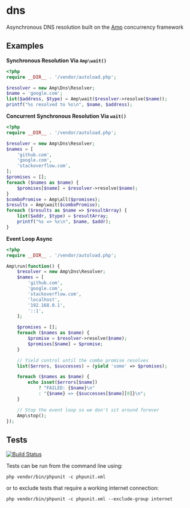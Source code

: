 dns
===

Asynchronous DNS resolution built on the [Amp](https://github.com/amphp/amp) concurrency framework


## Examples

**Synchronous Resolution Via `Amp\wait()`**

```php
<?php
require __DIR__ . '/vendor/autoload.php';

$resolver = new Amp\Dns\Resolver;
$name = 'google.com';
list($address, $type) = Amp\wait($resolver->resolve($name));
printf("%s resolved to %s\n", $name, $address);
```

**Concurrent Synchronous Resolution Via `wait()`**

```php
<?php
require __DIR__ . '/vendor/autoload.php';

$resolver = new Amp\Dns\Resolver;
$names = [
    'github.com',
    'google.com',
    'stackoverflow.com',
];
$promises = [];
foreach ($names as $name) {
    $promises[$name] = $resolver->resolve($name);
}
$comboPromise = Amp\all($promises);
$results = Amp\wait($comboPromise);
foreach ($results as $name => $resultArray) {
    list($addr, $type) = $resultArray;
    printf("%s => %s\n", $name, $addr);
}
```


**Event Loop Async**

```php
<?php
require __DIR__ . '/vendor/autoload.php';

Amp\run(function() {
    $resolver = new Amp\Dns\Resolver;
    $names = [
        'github.com',
        'google.com',
        'stackoverflow.com',
        'localhost',
        '192.168.0.1',
        '::1',
    ];

    $promises = [];
    foreach ($names as $name) {
        $promise = $resolver->resolve($name);
        $promises[$name] = $promise;
    }

    // Yield control until the combo promise resolves
    list($errors, $successes) = (yield 'some' => $promises);

    foreach ($names as $name) {
        echo isset($errors[$name])
            ? "FAILED: {$name}\n"
            : "{$name} => {$successes[$name][0]}\n";
    }

    // Stop the event loop so we don't sit around forever
    Amp\stop();
});
```

## Tests

[![Build Status](https://travis-ci.org/amphp/dns.svg?branch=master)](https://travis-ci.org/amphp/dns)

Tests can be run from the command line using:

`php vendor/bin/phpunit -c phpunit.xml`

or to exclude tests that require a working internet connection:

`php vendor/bin/phpunit -c phpunit.xml --exclude-group internet`
